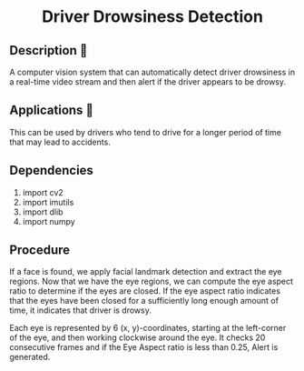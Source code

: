 <h1 align="center">Driver Drowsiness Detection

## Description 📌

A computer vision system that can automatically detect driver drowsiness in a real-time video stream and then alert if the driver appears to be drowsy.

## Applications 🎯
This can be used by drivers who tend to drive for a longer period of time that may lead to accidents.

## Dependencies

1) import cv2
2) import imutils
3) import dlib
4) import numpy

## Procedure
If a face is found, we apply facial landmark detection and extract the eye regions. 
Now that we have the eye regions, we can compute the eye aspect ratio to determine if the eyes are closed.
If the eye aspect ratio indicates that the eyes have been closed for a sufficiently long enough amount of time, it indicates that driver is drowsy.

Each eye is represented by 6 (x, y)-coordinates, starting at the left-corner of the eye, and then working clockwise around the eye.
It checks 20 consecutive frames and if the Eye Aspect ratio is less than 0.25, Alert is generated.
